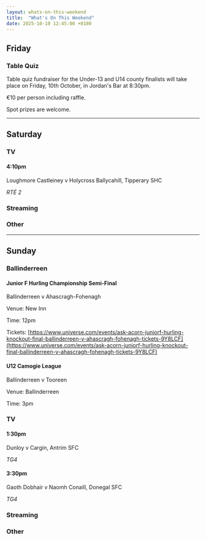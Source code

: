 ```yaml
---
layout: whats-on-this-weekend
title:  "What's On This Weekend"
date: 2025-10-10 12:45:00 +0100
---
```


## Friday

### Table Quiz

Table quiz fundraiser for the Under-13 and U14 county finalists will take place on  Friday, 10th October, in Jordan's Bar at 8:30pm.

€10 per person including raffle. 

Spot prizes are welcome.

---

## Saturday

### TV

#### 4:10pm

Loughmore Castleiney v Holycross Ballycahill, Tipperary SHC

*RTÉ 2*

### Streaming

### Other

---

## Sunday

### Ballinderreen

#### Junior F Hurling Championship Semi-Final

Ballinderreen v Ahascragh-Fohenagh

Venue: New Inn

Time: 12pm

Tickets: [https://www.universe.com/events/ask-acorn-juniorf-hurling-knockout-final-ballinderreen-v-ahascragh-fohenagh-tickets-9Y8LCF](https://www.universe.com/events/ask-acorn-juniorf-hurling-knockout-final-ballinderreen-v-ahascragh-fohenagh-tickets-9Y8LCF)

#### U12 Camogie League

Ballinderreen v Tooreen

Venue: Ballinderreen

Time: 3pm

### TV

#### 1:30pm

Dunloy v Cargin, Antrim SFC

*TG4*

#### 3:30pm

Gaoth Dobhair v Naomh Conaill, Donegal SFC

*TG4*

### Streaming

### Other